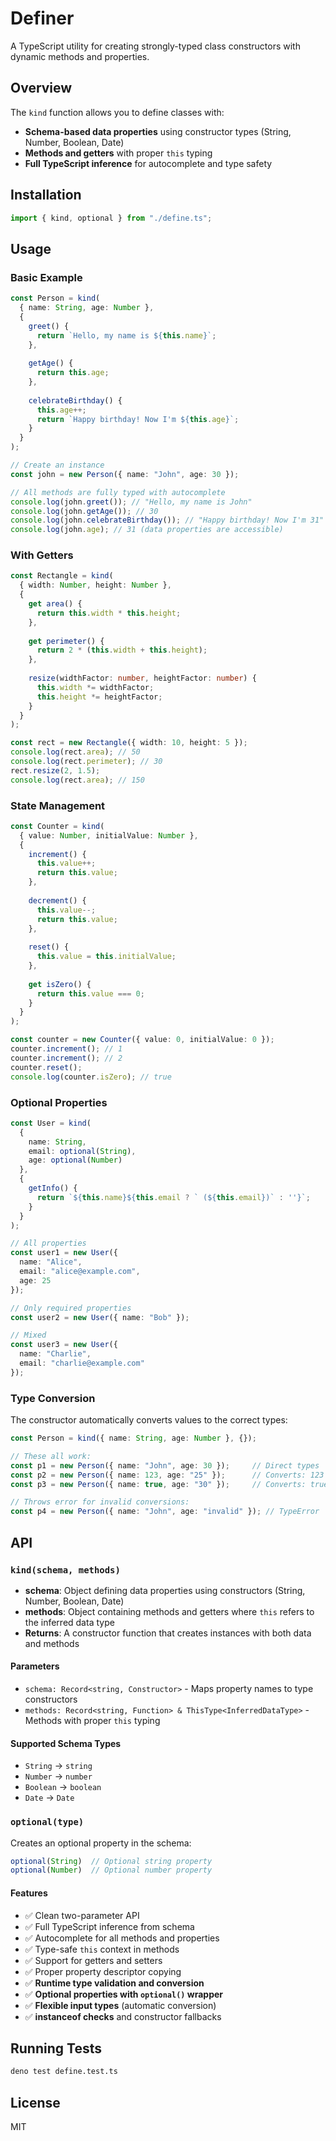 # Definer

A TypeScript utility for creating strongly-typed class constructors with dynamic methods and properties.

## Overview

The `kind` function allows you to define classes with:
- **Schema-based data properties** using constructor types (String, Number, Boolean, Date)
- **Methods and getters** with proper `this` typing
- **Full TypeScript inference** for autocomplete and type safety

## Installation

```typescript
import { kind, optional } from "./define.ts";
```

## Usage

### Basic Example

```typescript
const Person = kind(
  { name: String, age: Number },
  {
    greet() {
      return `Hello, my name is ${this.name}`;
    },
    
    getAge() {
      return this.age;
    },
    
    celebrateBirthday() {
      this.age++;
      return `Happy birthday! Now I'm ${this.age}`;
    }
  }
);

// Create an instance
const john = new Person({ name: "John", age: 30 });

// All methods are fully typed with autocomplete
console.log(john.greet()); // "Hello, my name is John"
console.log(john.getAge()); // 30
console.log(john.celebrateBirthday()); // "Happy birthday! Now I'm 31"
console.log(john.age); // 31 (data properties are accessible)
```

### With Getters

```typescript
const Rectangle = kind(
  { width: Number, height: Number },
  {
    get area() {
      return this.width * this.height;
    },
    
    get perimeter() {
      return 2 * (this.width + this.height);
    },
    
    resize(widthFactor: number, heightFactor: number) {
      this.width *= widthFactor;
      this.height *= heightFactor;
    }
  }
);

const rect = new Rectangle({ width: 10, height: 5 });
console.log(rect.area); // 50
console.log(rect.perimeter); // 30
rect.resize(2, 1.5);
console.log(rect.area); // 150
```

### State Management

```typescript
const Counter = kind(
  { value: Number, initialValue: Number },
  {
    increment() {
      this.value++;
      return this.value;
    },
    
    decrement() {
      this.value--;
      return this.value;
    },
    
    reset() {
      this.value = this.initialValue;
    },
    
    get isZero() {
      return this.value === 0;
    }
  }
);

const counter = new Counter({ value: 0, initialValue: 0 });
counter.increment(); // 1
counter.increment(); // 2
counter.reset();
console.log(counter.isZero); // true
```

### Optional Properties

```typescript
const User = kind(
  { 
    name: String, 
    email: optional(String), 
    age: optional(Number) 
  },
  {
    getInfo() {
      return `${this.name}${this.email ? ` (${this.email})` : ''}`;
    }
  }
);

// All properties
const user1 = new User({ 
  name: "Alice", 
  email: "alice@example.com", 
  age: 25 
});

// Only required properties
const user2 = new User({ name: "Bob" });

// Mixed
const user3 = new User({ 
  name: "Charlie", 
  email: "charlie@example.com" 
});
```

### Type Conversion

The constructor automatically converts values to the correct types:

```typescript
const Person = kind({ name: String, age: Number }, {});

// These all work:
const p1 = new Person({ name: "John", age: 30 });     // Direct types
const p2 = new Person({ name: 123, age: "25" });      // Converts: 123 → "123", "25" → 25
const p3 = new Person({ name: true, age: "30" });     // Converts: true → "true", "30" → 30

// Throws error for invalid conversions:
const p4 = new Person({ name: "John", age: "invalid" }); // TypeError
```

## API

### `kind(schema, methods)`

- **schema**: Object defining data properties using constructors (String, Number, Boolean, Date)
- **methods**: Object containing methods and getters where `this` refers to the inferred data type
- **Returns**: A constructor function that creates instances with both data and methods

#### Parameters

- `schema: Record<string, Constructor>` - Maps property names to type constructors
- `methods: Record<string, Function> & ThisType<InferredDataType>` - Methods with proper `this` typing

#### Supported Schema Types

- `String` → `string`
- `Number` → `number` 
- `Boolean` → `boolean`
- `Date` → `Date`

### `optional(type)`

Creates an optional property in the schema:

```typescript
optional(String)  // Optional string property
optional(Number)  // Optional number property
```

#### Features

- ✅ Clean two-parameter API
- ✅ Full TypeScript inference from schema
- ✅ Autocomplete for all methods and properties
- ✅ Type-safe `this` context in methods
- ✅ Support for getters and setters
- ✅ Proper property descriptor copying
- ✅ **Runtime type validation and conversion**
- ✅ **Optional properties with `optional()` wrapper**
- ✅ **Flexible input types** (automatic conversion)
- ✅ **instanceof checks** and constructor fallbacks

## Running Tests

```bash
deno test define.test.ts
```

## License

MIT